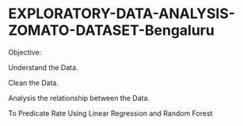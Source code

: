 # EXPLORATORY-DATA-ANALYSIS-ZOMATO-DATASET-Bengaluru
Objective:

Understand the Data.

Clean the Data. 

Analysis the relationship between the Data. 

To Predicate Rate Using Linear Regression and Random Forest
